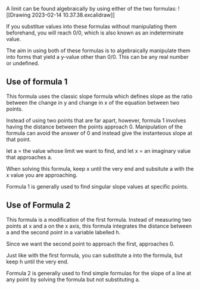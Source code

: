 A limit can be found algebraically by using either of the two formulas:
![[Drawing 2023-02-14 10.37.38.excalidraw]]

If you substitue values into these formulas without manipulating them beforehand, you will reach 0/0, which is also known as an indeterminate value.

The aim in using both of these formulas is to algebraically manipulate them into forms that yield a y-value other than 0/0. This can be any real number or undefined.

## Use of formula 1
This formula uses the classic slope formula which defines slope as the ratio between the change in y and change in x of the equation between two points. 

Instead of using two points that are far apart, however, formula 1 involves having the distance between the points approach 0. Manipulation of the formula can avoid the answer of 0 and instead give the instanteous slope at that point.

let a = the value whose limit we want to find, and let x = an imaginary value that approaches a.

When solving this formula, keep x until the very end and subsitute a with the x value you are approaching.

Formula 1 is generally used to find singular slope values at specific points.

## Use of Formula 2
This formula is a modification of the first formula. Instead of measuring two points at x and a on the x axis, this formula integrates the distance between a and the second point in a variable labelled h. 

Since we want the second point to approach the first, approaches 0.

Just like with the first formula, you can substitute a into the formula, but keep h until the very end.

Formula 2 is generally used to find simple formulas for the slope of a line at any point by solving the formula but not substituting a.
